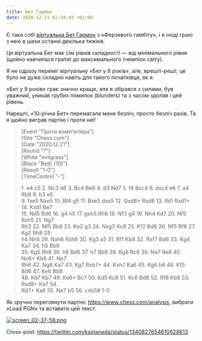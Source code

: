 ```yaml
---
title: Бет Гармон
date: 2020-12-21 02:34:43 +02:00
---
```


Є така собі [віртуальна Бет Гармон][1] з «Ферзевого гамбіту», і я іноді граю з нею в шахи останні декілька тижнів.

Ця віртуальна Бет має сім рівнів складності — від мінімального рівня (щойно навчилася грати) до максимального (чемпіон світу).

Я не одразу переміг віртуальну «Бет у 8 років», але, врешті-решт, це було не дуже складно навіть для такого початківця, як я.

«Бет у 9 років» грає значно краще, але я зібрався з силами, був уважний, уникав грубих помилок (blunders) та з часом здолав і цей рівень.

Нарешті, «10-річна Бет» перемагала мене безліч, просто безліч разів. Та я щойно виграв партію і проти неї!

> \[Event \"Проти комп'ютера\"\]\
> \[Site \"Chess.com\"\]\
> \[Date \"2020.12.21\"\]\
> \[Round \"?\"\]\
> \[White \"evilgrass\"\]\
> \[Black \"Beth (10)\"\]\
> \[Result \"1-0\"\]\
> \[TimeControl \"-\"]
> 
> 1\. e4 c5 2. Nc3 d6 3. Bc4 Be6 4. d3 Nd7 5. f4 Bxc4 6. dxc4 e6 7. a4 Rb8 8. b3 e5\
> 9\. fxe5 Nxe5 10. Bf4 g5 11. Bxe5 dxe5 12. Qxd8+ Rxd8 13. Rd1 Rxd1+ 14. Kxd1 Be7\
> 15\. Nd5 Bd6 16. g4 h5 17. gxh5 Rh6 18. Nf3 g4 19. Nh4 Kd7 20. Nf5 Rxh5 21. Ng7\
> Rh3 22. Nf5 Bb8 23. Ke2 g3 24. Nxg3 Kc8 25. Kf2 Bd6 26. Nf5 Bf8 27. Kg2 Rh8 28.\
> h4 Nh6 29. Nxh6 Rxh6 30. Kg3 a5 31. Rf1 Kb8 32. Rxf7 Bd6 33. Kg4 Ka7 34. h5 Bb8\
> 35\. Kg5 Rh8 36. h6 Bd6 37. h7 Bb8 38. Kg6 Rc8 39. Ne7 Re8 40. Nc6+ Kb6 41. Ne7\
> Rh8 42. Ng8 Ka7 43. Kg7 Rxh7+ 44. Kxh7 Ka6 45. Kg6 b6 46. Kf5 Bd6 47. Ke6 Bb8\
> 48\. Kd7 Kb7 49. Ke6+ Bc7 50. Kd5 Kc8 51. Kc6 Bd8 52. Rf8 Kb8 53. Rxd8+ Ka7 54.\
> Rd7+ Ka6 55. Ne7 b5 56. cxb5# 1-0

Як зручно переглянути партію: <https://www.chess.com/analysis>, вибрати «Load PGN» та вставити цей текст.

[![screen_02-37-58.png](/uploads/screen_02-37-58.png)](/uploads/screen_02-37-58.png)

Cross-post: <https://twitter.com/kastaneda/status/1340827654610628613>

[1]: https://www.chess.com/terms/beth-harmon-queens-gambit
